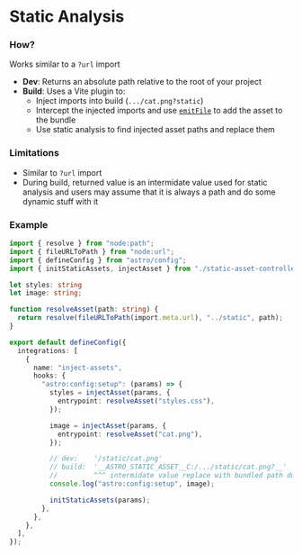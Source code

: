 # Static Analysis

### How?

Works similar to a `?url` import

- **Dev**: Returns an absolute path relative to the root of your project
- **Build**: Uses a Vite plugin to:
    - Inject imports into build (`.../cat.png?static`)
    - Intercept the injected imports and use [`emitFile`](https://rollupjs.org/plugin-development/#this-emitfile) to add the asset to the bundle
    - Use static analysis to find injected asset paths and replace them

### Limitations

- Similar to `?url` import
- During build, returned value is an intermidate value used for static analysis and users may assume that it is always a path and do some dynamic stuff with it

### Example

```ts
import { resolve } from "node:path";
import { fileURLToPath } from "node:url";
import { defineConfig } from "astro/config";
import { initStaticAssets, injectAsset } from "./static-asset-controller";

let styles: string
let image: string;

function resolveAsset(path: string) {
  return resolve(fileURLToPath(import.meta.url), "../static", path);
}

export default defineConfig({
  integrations: [
    {
      name: "inject-assets",
      hooks: {
        "astro:config:setup": (params) => {
          styles = injectAsset(params, {
            entrypoint: resolveAsset("styles.css"),
          });

          image = injectAsset(params, {
            entrypoint: resolveAsset("cat.png"),
          });

          // dev:    '/static/cat.png'
          // build:  '__ASTRO_STATIC_ASSET__C:/.../static/cat.png?__' 
          //         ^^^ intermidate value replace with bundled path during build (/_astro/cat.BXRYhKOC.png)
          console.log("astro:config:setup", image);

          initStaticAssets(params);
        },
      },
    },
  ],
});
```

